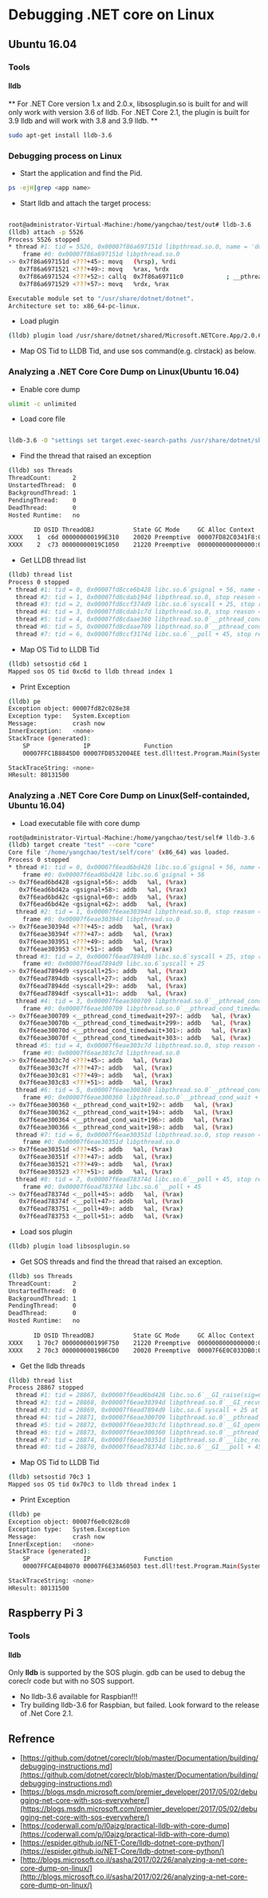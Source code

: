 # Debugging .NET core on Linux

## Ubuntu 16.04

### Tools

#### lldb

** For .NET Core version 1.x and 2.0.x, libsosplugin.so is built for and will only work with version 3.6 of lldb. For .NET Core 2.1, the plugin is built for 3.9 lldb and will work with 3.8 and 3.9 lldb. **

``` bash
sudo apt-get install lldb-3.6
```

### Debugging process on Linux

* Start the application and find the Pid.

``` bash
ps -ejH|grep <app name>
```

* Start lldb and attach the target process:

``` bash

root@administrator-Virtual-Machine:/home/yangchao/test/out# lldb-3.6
(lldb) attach -p 5526
Process 5526 stopped
* thread #1: tid = 5526, 0x00007f86a697151d libpthread.so.0, name = 'dotnet', stop reason = trace
    frame #0: 0x00007f86a697151d libpthread.so.0
-> 0x7f86a697151d <???+45>: movq   (%rsp), %rdi
   0x7f86a6971521 <???+49>: movq   %rax, %rdx
   0x7f86a6971524 <???+52>: callq  0x7f86a69711c0            ; __pthread_disable_asynccancel
   0x7f86a6971529 <???+57>: movq   %rdx, %rax

Executable module set to "/usr/share/dotnet/dotnet".
Architecture set to: x86_64-pc-linux.
```

* Load plugin

``` bash
(lldb) plugin load /usr/share/dotnet/shared/Microsoft.NETCore.App/2.0.6/libsosplugin.so
```

* Map OS Tid to LLDB Tid, and use sos command(e.g. clrstack) as below.

### Analyzing a .NET Core Core Dump on Linux(Ubuntu 16.04)

* Enable core dump

``` bash
ulimit -c unlimited
```

* Load core file    

``` bash

lldb-3.6 -O "settings set target.exec-search-paths /usr/share/dotnet/shared/Microsoft.NETCore.App/2.0.6/" -o "plugin load /usr/share/dotnet/shared/Microsoft.NETCore.App/2.0.6/libsosplugin.so" --core /home/yangchao/test/out/core /usr/bin/dotnet

```

* Find the thread that raised an exception

``` bash
(lldb) sos Threads
ThreadCount:      2
UnstartedThread:  0
BackgroundThread: 1
PendingThread:    0
DeadThread:       0
Hosted Runtime:   no
                                                                                                        Lock  
       ID OSID ThreadOBJ           State GC Mode     GC Alloc Context                  Domain           Count Apt Exception
XXXX    1  c6d 000000000199E310    20020 Preemptive  00007FD82C0341F8:00007FD82C035FD0 0000000001986030 0     Ukn System.Exception 00007fd82c028e38
XXXX    2  c73 00000000019C1050    21220 Preemptive  0000000000000000:0000000000000000 0000000001986030 0     Ukn (Finalizer) 
```


* Get LLDB thread list

``` bash
(lldb) thread list
Process 0 stopped
* thread #1: tid = 0, 0x00007fd8cce6b428 libc.so.6`gsignal + 56, name = 'dotnet', stop reason = signal SIGABRT
  thread #2: tid = 1, 0x00007fd8cdab194d libpthread.so.0, stop reason = signal SIGABRT
  thread #3: tid = 2, 0x00007fd8ccf374d9 libc.so.6`syscall + 25, stop reason = signal SIGABRT
  thread #4: tid = 3, 0x00007fd8cdab1c7d libpthread.so.0, stop reason = signal SIGABRT
  thread #5: tid = 4, 0x00007fd8cdaae360 libpthread.so.0`__pthread_cond_wait + 192, stop reason = signal SIGABRT
  thread #6: tid = 5, 0x00007fd8cdaae709 libpthread.so.0`__pthread_cond_timedwait + 297, stop reason = signal SIGABRT
  thread #7: tid = 6, 0x00007fd8ccf3174d libc.so.6`__poll + 45, stop reason = signal SIGABRT
```

* Map OS Tid to LLDB Tid

``` bash
(lldb) setsostid c6d 1
Mapped sos OS tid 0xc6d to lldb thread index 1
```

* Print Exception

``` bash
(lldb) pe
Exception object: 00007fd82c028e38
Exception type:   System.Exception
Message:          crash now
InnerException:   <none>
StackTrace (generated):
    SP               IP               Function
    00007FFC1B8845D0 00007FD8532004EE test.dll!test.Program.Main(System.String[])+0x6e

StackTraceString: <none>
HResult: 80131500

```

### Analyzing a .NET Core Core Dump on Linux(Self-containded, Ubuntu 16.04)

* Load executable file with core dump
``` bash 
root@administrator-Virtual-Machine:/home/yangchao/test/self# lldb-3.6  test -c core
(lldb) target create "test" --core "core"
Core file '/home/yangchao/test/self/core' (x86_64) was loaded.
Process 0 stopped
* thread #1: tid = 0, 0x00007f6ead6bd428 libc.so.6`gsignal + 56, name = 'test', stop reason = signal SIGABRT
    frame #0: 0x00007f6ead6bd428 libc.so.6`gsignal + 56
-> 0x7f6ead6bd428 <gsignal+56>: addb   %al, (%rax)
   0x7f6ead6bd42a <gsignal+58>: addb   %al, (%rax)
   0x7f6ead6bd42c <gsignal+60>: addb   %al, (%rax)
   0x7f6ead6bd42e <gsignal+62>: addb   %al, (%rax)
  thread #2: tid = 1, 0x00007f6eae30394d libpthread.so.0, stop reason = signal SIGABRT
    frame #0: 0x00007f6eae30394d libpthread.so.0
-> 0x7f6eae30394d <???+45>: addb   %al, (%rax)
   0x7f6eae30394f <???+47>: addb   %al, (%rax)
   0x7f6eae303951 <???+49>: addb   %al, (%rax)
   0x7f6eae303953 <???+51>: addb   %al, (%rax)
  thread #3: tid = 2, 0x00007f6ead7894d9 libc.so.6`syscall + 25, stop reason = signal SIGABRT
    frame #0: 0x00007f6ead7894d9 libc.so.6`syscall + 25
-> 0x7f6ead7894d9 <syscall+25>: addb   %al, (%rax)
   0x7f6ead7894db <syscall+27>: addb   %al, (%rax)
   0x7f6ead7894dd <syscall+29>: addb   %al, (%rax)
   0x7f6ead7894df <syscall+31>: addb   %al, (%rax)
  thread #4: tid = 3, 0x00007f6eae300709 libpthread.so.0`__pthread_cond_timedwait + 297, stop reason = signal SIGABRT
    frame #0: 0x00007f6eae300709 libpthread.so.0`__pthread_cond_timedwait + 297
-> 0x7f6eae300709 <__pthread_cond_timedwait+297>: addb   %al, (%rax)
   0x7f6eae30070b <__pthread_cond_timedwait+299>: addb   %al, (%rax)
   0x7f6eae30070d <__pthread_cond_timedwait+301>: addb   %al, (%rax)
   0x7f6eae30070f <__pthread_cond_timedwait+303>: addb   %al, (%rax)
  thread #5: tid = 4, 0x00007f6eae303c7d libpthread.so.0, stop reason = signal SIGABRT
    frame #0: 0x00007f6eae303c7d libpthread.so.0
-> 0x7f6eae303c7d <???+45>: addb   %al, (%rax)
   0x7f6eae303c7f <???+47>: addb   %al, (%rax)
   0x7f6eae303c81 <???+49>: addb   %al, (%rax)
   0x7f6eae303c83 <???+51>: addb   %al, (%rax)
  thread #6: tid = 5, 0x00007f6eae300360 libpthread.so.0`__pthread_cond_wait + 192, stop reason = signal SIGABRT
    frame #0: 0x00007f6eae300360 libpthread.so.0`__pthread_cond_wait + 192
-> 0x7f6eae300360 <__pthread_cond_wait+192>: addb   %al, (%rax)
   0x7f6eae300362 <__pthread_cond_wait+194>: addb   %al, (%rax)
   0x7f6eae300364 <__pthread_cond_wait+196>: addb   %al, (%rax)
   0x7f6eae300366 <__pthread_cond_wait+198>: addb   %al, (%rax)
  thread #7: tid = 6, 0x00007f6eae30351d libpthread.so.0, stop reason = signal SIGABRT
    frame #0: 0x00007f6eae30351d libpthread.so.0
-> 0x7f6eae30351d <???+45>: addb   %al, (%rax)
   0x7f6eae30351f <???+47>: addb   %al, (%rax)
   0x7f6eae303521 <???+49>: addb   %al, (%rax)
   0x7f6eae303523 <???+51>: addb   %al, (%rax)
  thread #8: tid = 7, 0x00007f6ead78374d libc.so.6`__poll + 45, stop reason = signal SIGABRT
    frame #0: 0x00007f6ead78374d libc.so.6`__poll + 45
-> 0x7f6ead78374d <__poll+45>: addb   %al, (%rax)
   0x7f6ead78374f <__poll+47>: addb   %al, (%rax)
   0x7f6ead783751 <__poll+49>: addb   %al, (%rax)
   0x7f6ead783753 <__poll+51>: addb   %al, (%rax)
```

* Load sos plugin

``` bash
(lldb) plugin load libsosplugin.so
```

* Get SOS threads and find the thread that raised an exception.

``` bash
(lldb) sos Threads
ThreadCount:      2
UnstartedThread:  0
BackgroundThread: 1
PendingThread:    0
DeadThread:       0
Hosted Runtime:   no
                                                                                                        Lock  
       ID OSID ThreadOBJ           State GC Mode     GC Alloc Context                  Domain           Count Apt Exception
XXXX    1 70c7 000000000199F750    21220 Preemptive  0000000000000000:0000000000000000 0000000001997690 0     Ukn (Finalizer) 
XXXX    2 70c3 00000000019B6CD0    20020 Preemptive  00007F6E0C033DB0:00007F6E0C033FD0 0000000001997690 0     Ukn System.Exception 00007f6e0c028cd0
```
* Get the lldb threads

``` bash
(lldb) thread list
Process 28867 stopped
  thread #1: tid = 28867, 0x00007f6ead6bd428 libc.so.6`__GI_raise(sig=6) + 56 at raise.c:54, name = 'test', stop reason = signal SIGABRT
  thread #2: tid = 28868, 0x00007f6eae30394d libpthread.so.0`__GI_recvmsg + 45, stop reason = signal SIGABRT
  thread #3: tid = 28869, 0x00007f6ead7894d9 libc.so.6`syscall + 25 at syscall.S:38, stop reason = signal SIGABRT
  thread #4: tid = 28871, 0x00007f6eae300709 libpthread.so.0`__pthread_cond_timedwait + 297, stop reason = signal SIGABRT
  thread #5: tid = 28872, 0x00007f6eae303c7d libpthread.so.0`__GI_open64 + 45, stop reason = signal SIGABRT
  thread #6: tid = 28873, 0x00007f6eae300360 libpthread.so.0`__pthread_cond_wait + 192, stop reason = signal SIGABRT
  thread #7: tid = 28874, 0x00007f6eae30351d libpthread.so.0`__libc_read + 45, stop reason = signal SIGABRT
  thread #8: tid = 28870, 0x00007f6ead78374d libc.so.6`__GI___poll + 45 at syscall-template.S:84, stop reason = signal SIGABR
```

* Map OS Tid to LLDB Tid

``` bash
(lldb) setsostid 70c3 1
Mapped sos OS tid 0x70c3 to lldb thread index 1
``` 

* Print Exception

``` bash
(lldb) pe
Exception object: 00007f6e0c028cd0
Exception type:   System.Exception
Message:          crash now
InnerException:   <none>
StackTrace (generated):
    SP               IP               Function
    00007FFCAE04B070 00007F6E33A60503 test.dll!test.Program.Main(System.String[])+0x83

StackTraceString: <none>
HResult: 80131500
```






## Raspberry Pi 3

### Tools

#### lldb

Only **lldb** is supported by the SOS plugin. gdb can be used to debug the coreclr code but with no SOS support.

* No lldb-3.6 available for Raspbian!!!
* Try building lldb-3.6 for Raspbian, but failed. Look forward to the release of .Net Core 2.1.

## Refrence

* [https://github.com/dotnet/coreclr/blob/master/Documentation/building/debugging-instructions.md](https://github.com/dotnet/coreclr/blob/master/Documentation/building/debugging-instructions.md)
* [https://blogs.msdn.microsoft.com/premier_developer/2017/05/02/debugging-net-core-with-sos-everywhere/](https://blogs.msdn.microsoft.com/premier_developer/2017/05/02/debugging-net-core-with-sos-everywhere/)
* [https://coderwall.com/p/l0ajzg/practical-lldb-with-core-dump](https://coderwall.com/p/l0ajzg/practical-lldb-with-core-dump)
* [https://espider.github.io/NET-Core/lldb-dotnet-core-python/](https://espider.github.io/NET-Core/lldb-dotnet-core-python/)
* [http://blogs.microsoft.co.il/sasha/2017/02/26/analyzing-a-net-core-core-dump-on-linux/](http://blogs.microsoft.co.il/sasha/2017/02/26/analyzing-a-net-core-core-dump-on-linux/)
